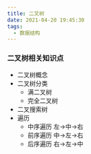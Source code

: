 ```yaml
---
title: 二叉树
date: 2021-04-20 19:45:30
tags:
  - 数据结构
---
```


### 二叉树相关知识点
* 二叉树概念
* 二叉树分类
  - 满二叉树
  - 完全二叉树
* 二叉搜索树
* 遍历
  - 中序遍历
  左->中->右
  - 前序遍历
  中->左->右
  - 后序遍历
  右->左->中